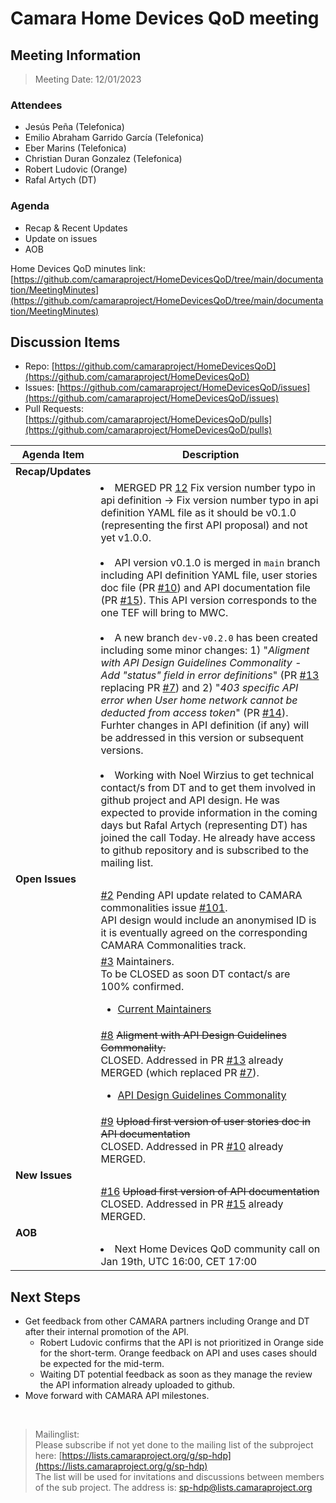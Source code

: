 # Camara Home Devices QoD meeting

## Meeting Information

> Meeting Date: 12/01/2023

### Attendees

* Jesús Peña (Telefonica)
* Emilio Abraham Garrido García (Telefonica)
* Eber Marins (Telefonica)
* Christian Duran Gonzalez (Telefonica)
* Robert Ludovic (Orange)
* Rafal Artych (DT)

### Agenda

* Recap & Recent Updates
* Update on issues 
* AOB

Home Devices QoD minutes link:<br>
[https://github.com/camaraproject/HomeDevicesQoD/tree/main/documentation/MeetingMinutes](https://github.com/camaraproject/HomeDevicesQoD/tree/main/documentation/MeetingMinutes)

## Discussion Items

- Repo: [https://github.com/camaraproject/HomeDevicesQoD](https://github.com/camaraproject/HomeDevicesQoD)<br>
- Issues: [https://github.com/camaraproject/HomeDevicesQoD/issues](https://github.com/camaraproject/HomeDevicesQoD/issues)<br>
- Pull Requests: [https://github.com/camaraproject/HomeDevicesQoD/pulls](https://github.com/camaraproject/HomeDevicesQoD/pulls)


| Agenda Item | Description | 
| ----------- | ------------|
| **Recap/Updates** |  |
|  | <li>MERGED PR [12](https://github.com/camaraproject/HomeDevicesQoD/pull/12) Fix version number typo in api definition -> Fix version number typo in api definition YAML file as it should be v0.1.0 (representing the first API proposal) and not yet v1.0.0.<br><br><li>API version v0.1.0 is merged in `main` branch including API definition YAML file, user stories doc file (PR [#10](https://github.com/camaraproject/HomeDevicesQoD/pull/10)) and API documentation file (PR [#15](https://github.com/camaraproject/HomeDevicesQoD/pull/15)). This API version corresponds to the one TEF will bring to MWC.<br><br><li>A new branch `dev-v0.2.0` has been created including some minor changes: 1) "*Aligment with API Design Guidelines Commonality - Add "status" field in error definitions*" (PR [#13](https://github.com/camaraproject/HomeDevicesQoD/pull/13) replacing PR [#7](https://github.com/camaraproject/HomeDevicesQoD/pull/7)) and 2) "*403 specific API error when User home network cannot be deducted from access token*" (PR [#14](https://github.com/camaraproject/HomeDevicesQoD/pull/14)). Furhter changes in API definition (if any) will be addressed in this version or subsequent versions.<br><br><li>Working with Noel Wirzius to get technical contact/s from DT and to get them involved in github project and API design. He was expected to provide information in the coming days but Rafal Artych (representing DT) has joined the call Today. He already have access to github repository and is subscribed to the mailing list. |
| **Open Issues** | |
|  | [#2](https://github.com/camaraproject/HomeDevicesQoD/issues/2) Pending API update related to CAMARA commonalities issue [#101](https://github.com/camaraproject/WorkingGroups/issues/101).<br>API design would include an anonymised ID is it is eventually agreed on the corresponding CAMARA Commonalities track. |
|  | [#3](https://github.com/camaraproject/HomeDevicesQoD/issues/3) Maintainers.<br>To be CLOSED as soon DT contact/s are 100% confirmed. <br><ul><li>[Current Maintainers](https://github.com/camaraproject/HomeDevicesQoD/blob/main/MAINTAINERS.MD)</ul> |
|  | [#8](https://github.com/camaraproject/HomeDevicesQoD/issues/8) ~~Aligment with API Design Guidelines Commonality.~~ <br>CLOSED. Addressed in PR [#13](https://github.com/camaraproject/HomeDevicesQoD/pull/13) already MERGED (which replaced PR [#7](https://github.com/camaraproject/HomeDevicesQoD/pull/7)).<br><ul><li> [API Design Guidelines Commonality](https://github.com/camaraproject/WorkingGroups/blob/main/Commonalities/documentation/API-design-guidelines.md)</ul> |
|  | [#9](https://github.com/camaraproject/HomeDevicesQoD/issues/9) ~~Upload first version of user stories doc in API documentation~~ <br>CLOSED. Addressed in PR [#10](https://github.com/camaraproject/HomeDevicesQoD/pull/10) already MERGED. |
| **New Issues** |  |
|  | [#16](https://github.com/camaraproject/HomeDevicesQoD/issues/16) ~~Upload first version of API documentation~~ <br>CLOSED. Addressed in PR [#15](https://github.com/camaraproject/HomeDevicesQoD/pull/15) already MERGED. |
| **AOB** | |
|  | <li>Next Home Devices QoD community call on Jan 19th, UTC 16:00, CET 17:00 |


## Next Steps

* Get feedback from other CAMARA partners including Orange and DT after their internal promotion of the API.
  * Robert Ludovic confirms that the API is not prioritized in Orange side for the short-term. Orange feedback on API and uses cases should be expected for the mid-term.
  * Waiting DT potential feedback as soon as they manage the review the API information already uploaded to github.
* Move forward with CAMARA API milestones. 

<br>

> Mailinglist:<br>Please subscribe if not yet done to the mailing list of the subproject here: [https://lists.camaraproject.org/g/sp-hdp](https://lists.camaraproject.org/g/sp-hdp)<br>The list will be used for invitations and discussions between members of the sub project. The address is: sp-hdp@lists.camaraproject.org
